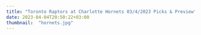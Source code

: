 ```yaml
---
title: "Toronto Raptors at Charlotte Hornets 03/4/2023 Picks & Preview"
date: 2023-04-04T20:50:22+03:00
thumbnail:  "hornets.jpg"
---
```


